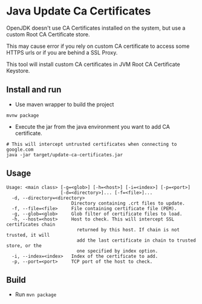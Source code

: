 Java Update Ca Certificates
===========================

OpenJDK doesn't use CA Certificates installed on the system, but use a custom Root CA Certificate store.

This may cause error if you rely on custom CA certificate to access some HTTPS urls or if you are behind a SSL
Proxy.

This tool will install custom CA certificates in JVM Root CA Certificate Keystore.

Install and run
---------------

- Use maven wrapper to build the project

```
mvnw package
```

- Execute the jar from the java environment you want to add CA certificate.

```
# This will intercept untrusted certificates when connecting to google.com
java -jar target/update-ca-certificates.jar
```

Usage
-----

```
Usage: <main class> [-g=<glob>] [-h=<host>] [-i=<index>] [-p=<port>]
                    [-d=<directory>]... [-f=<file>]...
  -d, --directory=<directory>
                        Directory containing .crt files to update.
  -f, --file=<file>     File containing certificate file (PEM).
  -g, --glob=<glob>     Glob filter of certificate files to load.
  -h, --host=<host>     Host to check. This will intercept SSL certificates chain
                          returned by this host. If chain is not trusted, it will
                          add the last certificate in chain to trusted store, or the
                          one specified by index option.
  -i, --index=<index>   Index of the certificate to add.
  -p, --port=<port>     TCP port of the host to check.
```



Build
-----

- Run `mvn package`